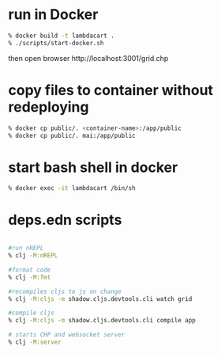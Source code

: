 # run in Docker
```bash
% docker build -t lambdacart .
% ./scripts/start-docker.sh
```


then open browser http://localhost:3001/grid.chp

# copy files to container without redeploying
```bash
% docker cp public/. <container-name>:/app/public 
% docker cp public/. mai:/app/public
```

# start bash shell in docker
```bash
% docker exec -it lambdacart /bin/sh 
```

# deps.edn scripts
```bash

#run nREPL
% clj -M:nREPL

#format code
% clj -M:fmt

#recompiles cljs to js on change
% clj -M:cljs -m shadow.cljs.devtools.cli watch grid

#compile cljs
% clj -M:cljs -m shadow.cljs.devtools.cli compile app

# starts CHP and websocket server
% clj -M:server

```
